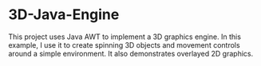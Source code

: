 # 3D-Java-Engine
This project uses Java AWT to implement a 3D graphics engine. In this example, I use it to create spinning 3D objects and movement controls around a simple environment. It also demonstrates overlayed 2D graphics.
